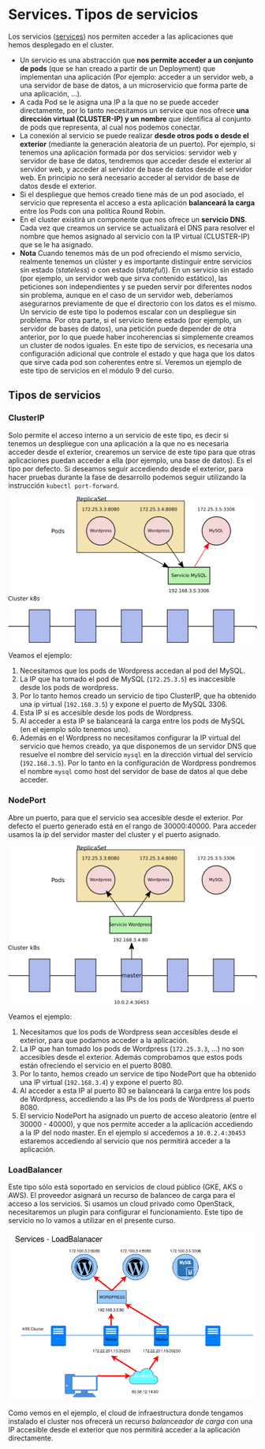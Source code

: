 # Services. Tipos de servicios

Los servicios ([services](https://kubernetes.io/docs/concepts/services-networking/service/)) nos permiten acceder a las aplicaciones que hemos desplegado en el cluster.

* Un servicio es una abstracción que **nos permite acceder a un conjunto de pods** (que se han creado a partir de un Deployment) que implementan una aplicación (Por ejemplo: acceder a un servidor web, a una servidor de base de datos, a un microservicio que forma parte de una aplicación, ...).
* A cada Pod se le asigna una IP a la que no se puede acceder directamente, por lo tanto necesitamos un service que nos ofrece **una dirección virtual (CLUSTER-IP) y un nombre** que identifica al conjunto de pods que representa, al cual nos podemos conectar.
* La conexión al servicio se puede realizar **desde otros pods o desde el exterior** (mediante la generación aleatoria de un puerto). Por ejemplo, si tenemos una aplicación formada por dos servicios: servidor web y servidor de base de datos, tendremos que acceder desde el exterior al servidor web, y acceder al servidor de base de datos desde el servidor web. En principio no será necesario acceder al servidor de base de datos desde el exterior.
* Si el despliegue que hemos creado tiene más de un pod asociado, el servicio que representa el acceso a esta aplicación **balanceará la carga** entre los Pods con una política Round Robin.
* En el cluster existirá un componente que nos ofrece un **servicio DNS**. Cada vez que creamos un service se actualizará el DNS para resolver el nombre que hemos asignado al servicio con la IP virtual (CLUSTER-IP) que se le ha asignado.
* **Nota** Cuando tenemos más de un pod ofreciendo el mismo servicio, realmente tenemos un clúster y es importante distinguir entre servicios sin estado (*stateless*) o con estado (*stateful*)). En un servicio sin estado (por ejemplo, un servidor web que sirva contenido estático), las peticiones son independientes y se pueden servir por diferentes nodos sin problema, aunque en el caso de un servidor web, deberíamos asegurarnos previamente de que el directorio con los datos es el mismo. Un servicio de este tipo lo podemos escalar con un despliegue sin problema. Por otra parte, si el servicio tiene estado (por ejemplo, un servidor de bases de datos), una petición puede depender de otra anterior, por lo que puede haber incoherencias si simplemente creamos un cluster de nodos iguales. En este tipo de servicios, es necesaria una configuración adicional que controle el estado y que haga que los datos que sirve cada pod son coherentes entre sí. Veremos un ejemplo de este tipo de servicios en el módulo 9 del curso.

## Tipos de servicios

### ClusterIP

Solo permite el acceso interno a un servicio de este tipo, es decir si tenemos un despliegue con una aplicación a la que no es necesaria acceder desde el exterior, crearemos un service de este tipo para que otras aplicaciones puedan acceder a ella (por ejemplo, una base de datos). Es el tipo por defecto. Si deseamos seguir accediendo desde el exterior, para hacer pruebas durante la fase de desarrollo podemos seguir utilizando la instrucción `kubectl port-forward`.

![clusterip](img/clusterip.png)

Veamos el ejemplo:

1. Necesitamos que los pods de Wordpress accedan al pod del MySQL.
2. La IP que ha tomado el pod de MySQL (`172.25.3.5`) es inaccesible desde los pods de wordpress.
3. Por lo tanto hemos creado un servicio de tipo ClusterIP, que ha obtenido una ip virtual (`192.168.3.5`) y expone el puerto de MySQL 3306.
4. Esta IP sí es accesible desde los pods de Wordpress.
5. Al acceder a esta IP se balanceará la carga entre los pods de MySQL (en el ejemplo sólo tenemos uno).
6. Además en el Wordpress no necesitamos configurar la IP virtual del servicio que hemos creado, ya que disponemos de un servidor DNS que resuelve el nombre del servicio `mysql` en la dirección virtual del servicio (`192.168.3.5`). Por lo tanto en la configuración de Wordpress pondremos el nombre `mysql` como host del servidor de base de datos al que debe acceder.

### NodePort

Abre un puerto, para que el servicio sea accesible desde el exterior. Por defecto el puerto generado está en el rango de 30000:40000. Para acceder usamos la ip del servidor master del cluster y el puerto asignado.

![nodeport](img/nodeport.png)

Veamos el ejemplo:

1. Necesitamos que los pods de Wordpress sean accesibles desde el exterior, para que podamos acceder a la aplicación.
2. La IP que han tomado los pods de Wordpress (`172.25.3.3`, ...) no son accesibles desde el exterior. Además comprobamos que estos pods están ofreciendo el servicio en el puerto 8080.
3. Por lo tanto, hemos creado un service de tipo NodePort que ha obtenido una IP virtual (`192.168.3.4`) y expone el puerto 80.
4. Al acceder a esta IP al puerto 80 se balanceará la carga entre los pods de Wordpress, accediendo a las IPs de los pods de Wordpress al puerto 8080.
6. El servicio NodePort ha asignado un puerto de acceso aleatorio (entre el 30000 - 40000), y que nos permite acceder a la aplicación accediendo a la IP del nodo master. En el ejemplo si accedemos a `10.0.2.4:30453` estaremos accediendo al servicio que nos permitirá acceder a la aplicación.

### LoadBalancer

Este tipo sólo está soportado en servicios de cloud público (GKE, AKS o AWS). El proveedor asignará un recurso de balanceo de carga para el acceso a los servicios. Si usamos un cloud privado como OpenStack, necesitaremos un plugin para configurar el funcionamiento. Este tipo de servicio no lo vamos a utilizar en el presente curso.

![loadbalancer](img/loadbalancer.png)

Como vemos en el ejemplo, el cloud de infraestructura donde tengamos instalado el cluster nos ofrecerá un recurso *balanceador de carga* con una IP accesible desde el exterior que nos permitirá acceder a la aplicación directamente.
